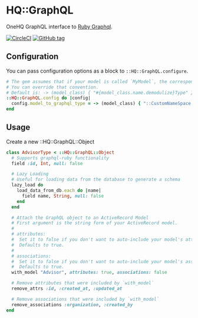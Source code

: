 # HQ::GraphQL

OneHQ GraphQL interface to [Ruby Graphql](https://github.com/rmosolgo/graphql-ruby).

[![CircleCI](https://img.shields.io/circleci/project/github/OneHQ/hq-graphql.svg)](https://circleci.com/gh/OneHQ/hq-graphql/tree/master)
[![GitHub tag](https://img.shields.io/github/tag/OneHQ/hq-graphql.svg)](https://github.com/OneHQ/hq-graphql)

## Configuration

You can pass configuration options as a block to `::HQ::GraphQL.configure`.

```ruby
# The gem assumes that if your model is called `MyModel`, the corresponding type is `MyModelType`.
# You can override that convention.
# Default is: -> (model_class) { "#{model_class.name.demodulize}Type" }
::HQ::GraphQL.config do |config|
  config.model_to_graphql_type = -> (model_class) { "::CustomNameSpace::#{model_class.name}Type" }
end
```

## Usage

Create a new ::HQ::GraphQL::Object
```ruby
class AdvisorType < ::HQ::GraphQL::Object
  # Supports graphql-ruby functionality
  field :id, Int, null: false

  # Lazy Loading
  # Useful for loading data from the database to generate a schema
  lazy_load do
    load_data_from_db.each do |name|
      field name, String, null: false
    end
  end

  # Attach the GraphQL object to an ActiveRecord Model
  # First argument is the string form of your ActiveRecord model.
  #
  # attributes:
  #  Set it to false if you don't want to auto-include your model's attributes.
  #  Defaults to true.
  #
  # associations:
  #  Set it to false if you don't want to auto-include your model's associations.
  #  Defaults to true.
  with_model "Advisor", attributes: true, associations: false

  # Remove attributes that were included by `with_model`
  remove_attrs :id, :created_at, :updated_at

  # Remove associations that were included by `with_model`
  remove_associations :organization, :created_by
end
```
